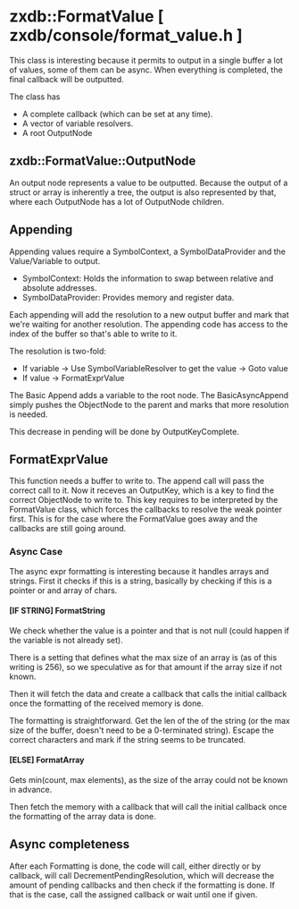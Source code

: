 # zxdb::FormatValue [ zxdb/console/format_value.h ]

This class is interesting because it permits to output in a single buffer a lot of
values, some of them can be async. When everything is completed, the final callback will
be outputted.

The class has
- A complete callback (which can be set at any time).
- A vector of variable resolvers.
- A root OutputNode

## zxdb::FormatValue::OutputNode

An output node represents a value to be outputted. Because the output of a struct or
array is inherently a tree, the output is also represented by that, where each OutputNode
has a lot of OutputNode children.

## Appending

Appending values require a SymbolContext, a SymbolDataProvider and
the Value/Variable to output.

- SymbolContext: Holds the information to swap between relative and absolute addresses.
- SymbolDataProvider: Provides memory and register data.

Each appending will add the resolution to a new output buffer and mark that we're
waiting for another resolution. The appending code has access to the index of the
buffer so that's able to write to it.

The resolution is two-fold:

- If variable -> Use SymbolVariableResolver to get the value -> Goto value
- If value -> FormatExprValue

The Basic Append adds a variable to the root node. The BasicAsyncAppend simply
pushes the ObjectNode to the parent and marks that more resolution is needed.

This decrease in pending will be done by OutputKeyComplete.

## FormatExprValue

This function needs a buffer to write to. The append call will pass the correct
call to it. Now it receves an OutputKey, which is a key to find the correct
ObjectNode to write to. This key requires to be interpreted by the
FormatValue class, which forces the callbacks to resolve the weak pointer first.
This is for the case where the FormatValue goes away and the callbacks are
still going around.

### Async Case

The async expr formatting is interesting because it handles arrays and strings.
First it checks if this is a string, basically by checking if this is a pointer
or and array of chars.

#### [IF STRING] FormatString

We check whether the value is a pointer and that is not null (could happen if the
variable is not already set).

There is a setting that defines what the max size of an array is (as of this writing
is 256), so we speculative as for that amount if the array size if not known.

Then it will fetch the data and create a callback that calls the initial callback
once the formatting of the received memory is done.

The formatting is straightforward. Get the len of the of the string (or the max
size of the buffer, doesn't need to be a 0-terminated string). Escape the
correct characters and mark if the string seems to be truncated.

#### [ELSE] FormatArray

Gets min(count, max elements), as the size of the array could not be known in
advance.

Then fetch the memory with a callback that will call the initial callback once
the formatting of the array data is done.

## Async completeness

After each Formatting is done, the code will call, either directly or by callback,
will call DecrementPendingResolution, which will decrease the amount of pending
callbacks and then check if the formatting is done.
If that is the case, call the assigned callback or wait until one if given.
